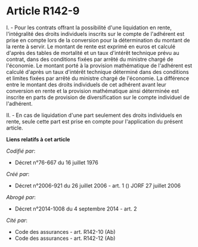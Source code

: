 # Article R142-9

I. - Pour les contrats offrant la possibilité d'une liquidation en rente, l'intégralité des droits individuels inscrits sur
le compte de l'adhérent est prise en compte lors de la conversion pour la détermination du montant de la rente à servir. Le
montant de rente est exprimé en euros et calculé d'après des tables de mortalité et un taux d'intérêt technique prévu au
contrat, dans des conditions fixées par arrêté du ministre chargé de l'économie. Le montant porté à la provision mathématique
de l'adhérent est calculé d'après un taux d'intérêt technique déterminé dans des conditions et limites fixées par arrêté du
ministre chargé de l'économie. La différence entre le montant des droits individuels de cet adhérent avant leur conversion en
rente et la provision mathématique ainsi déterminée est inscrite en parts de provision de diversification sur le compte
individuel de l'adhérent.

II. - En cas de liquidation d'une part seulement des droits individuels en rente, seule cette part est prise en compte pour
l'application du présent article.

**Liens relatifs à cet article**

_Codifié par_:

  - Décret n°76-667 du 16 juillet 1976

_Créé par_:

  - Décret n°2006-921 du 26 juillet 2006 - art. 1 () JORF 27 juillet 2006

_Abrogé par_:

  - Décret n°2014-1008 du 4 septembre 2014 - art. 2

_Cité par_:

  - Code des assurances - art. R142-10 (Ab)
  - Code des assurances - art. R142-12 (Ab)
